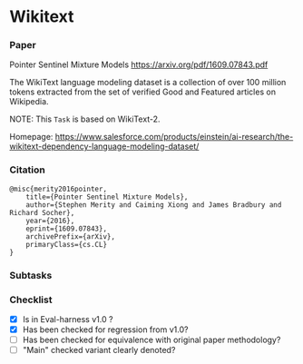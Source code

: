 # Wikitext

### Paper

Pointer Sentinel Mixture Models
https://arxiv.org/pdf/1609.07843.pdf

The WikiText language modeling dataset is a collection of over 100 million tokens
extracted from the set of verified Good and Featured articles on Wikipedia.

NOTE: This `Task` is based on WikiText-2.

Homepage: https://www.salesforce.com/products/einstein/ai-research/the-wikitext-dependency-language-modeling-dataset/


### Citation

```
@misc{merity2016pointer,
    title={Pointer Sentinel Mixture Models},
    author={Stephen Merity and Caiming Xiong and James Bradbury and Richard Socher},
    year={2016},
    eprint={1609.07843},
    archivePrefix={arXiv},
    primaryClass={cs.CL}
}
```

### Subtasks

### Checklist

- [x] Is in Eval-harness v1.0 ?
- [x] Has been checked for regression from v1.0?
- [ ] Has been checked for equivalence with original paper methodology?
- [ ] "Main" checked variant clearly denoted?